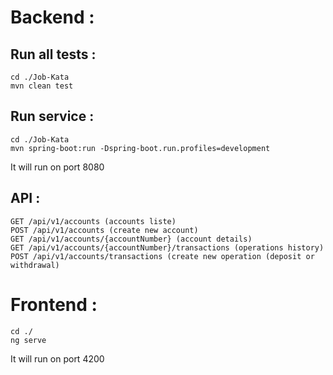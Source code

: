 # Backend :

## Run all tests :

```shell
cd ./Job-Kata
mvn clean test
```

## Run service :

```shell
cd ./Job-Kata
mvn spring-boot:run -Dspring-boot.run.profiles=development
```

It will run on port 8080

## API :

```shell
GET /api/v1/accounts (accounts liste)
POST /api/v1/accounts (create new account)
GET /api/v1/accounts/{accountNumber} (account details)
GET /api/v1/accounts/{accountNumber}/transactions (operations history)
POST /api/v1/accounts/transactions (create new operation (deposit or withdrawal)
```

# Frontend :

```shell
cd ./
ng serve
```

It will run on port 4200
